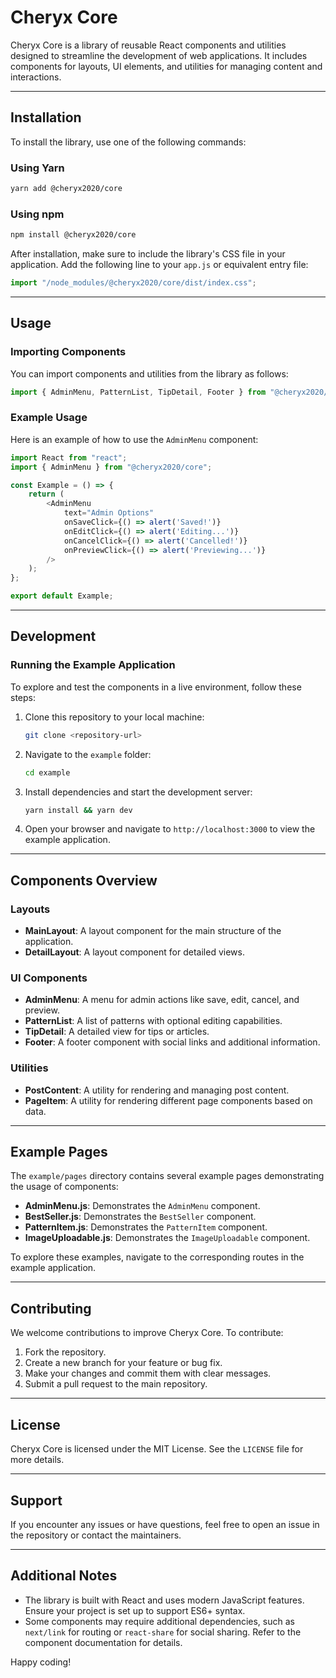 # Cheryx Core

Cheryx Core is a library of reusable React components and utilities designed to streamline the development of web applications. It includes components for layouts, UI elements, and utilities for managing content and interactions.

---

## Installation

To install the library, use one of the following commands:

### Using Yarn
```bash
yarn add @cheryx2020/core
```

### Using npm
```bash
npm install @cheryx2020/core
```

After installation, make sure to include the library's CSS file in your application. Add the following line to your `app.js` or equivalent entry file:
```js
import "/node_modules/@cheryx2020/core/dist/index.css";
```

---

## Usage

### Importing Components
You can import components and utilities from the library as follows:
```js
import { AdminMenu, PatternList, TipDetail, Footer } from "@cheryx2020/core";
```

### Example Usage
Here is an example of how to use the `AdminMenu` component:
```js
import React from "react";
import { AdminMenu } from "@cheryx2020/core";

const Example = () => {
    return (
        <AdminMenu
            text="Admin Options"
            onSaveClick={() => alert('Saved!')}
            onEditClick={() => alert('Editing...')}
            onCancelClick={() => alert('Cancelled!')}
            onPreviewClick={() => alert('Previewing...')}
        />
    );
};

export default Example;
```

---

## Development

### Running the Example Application
To explore and test the components in a live environment, follow these steps:

1. Clone this repository to your local machine:
   ```bash
   git clone <repository-url>
   ```

2. Navigate to the `example` folder:
   ```bash
   cd example
   ```

3. Install dependencies and start the development server:
   ```bash
   yarn install && yarn dev
   ```

4. Open your browser and navigate to `http://localhost:3000` to view the example application.

---

## Components Overview

### Layouts
- **MainLayout**: A layout component for the main structure of the application.
- **DetailLayout**: A layout component for detailed views.

### UI Components
- **AdminMenu**: A menu for admin actions like save, edit, cancel, and preview.
- **PatternList**: A list of patterns with optional editing capabilities.
- **TipDetail**: A detailed view for tips or articles.
- **Footer**: A footer component with social links and additional information.

### Utilities
- **PostContent**: A utility for rendering and managing post content.
- **PageItem**: A utility for rendering different page components based on data.

---

## Example Pages

The `example/pages` directory contains several example pages demonstrating the usage of components:

- **AdminMenu.js**: Demonstrates the `AdminMenu` component.
- **BestSeller.js**: Demonstrates the `BestSeller` component.
- **PatternItem.js**: Demonstrates the `PatternItem` component.
- **ImageUploadable.js**: Demonstrates the `ImageUploadable` component.

To explore these examples, navigate to the corresponding routes in the example application.

---

## Contributing

We welcome contributions to improve Cheryx Core. To contribute:

1. Fork the repository.
2. Create a new branch for your feature or bug fix.
3. Make your changes and commit them with clear messages.
4. Submit a pull request to the main repository.

---

## License

Cheryx Core is licensed under the MIT License. See the `LICENSE` file for more details.

---

## Support

If you encounter any issues or have questions, feel free to open an issue in the repository or contact the maintainers.

---

## Additional Notes

- The library is built with React and uses modern JavaScript features. Ensure your project is set up to support ES6+ syntax.
- Some components may require additional dependencies, such as `next/link` for routing or `react-share` for social sharing. Refer to the component documentation for details.

Happy coding!